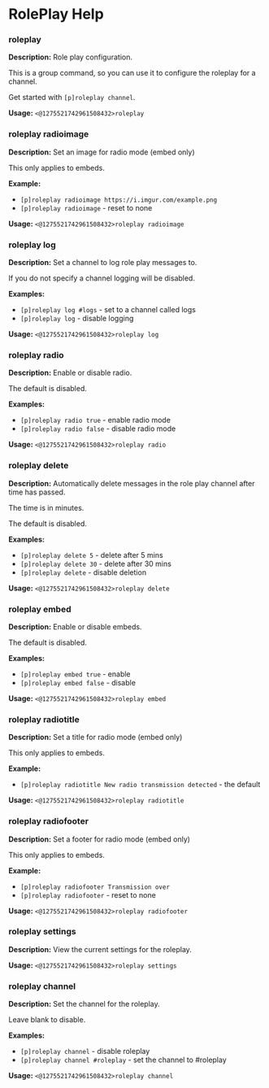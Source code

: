 # RolePlay Help

### roleplay

**Description:** Role play configuration.

This is a group command, so you can use it to configure the roleplay for a channel.

Get started with `[p]roleplay channel`.

**Usage:** `<@1275521742961508432>roleplay`

### roleplay radioimage

**Description:** Set an image for radio mode (embed only)

This only applies to embeds.

**Example:**
- `[p]roleplay radioimage https://i.imgur.com/example.png`
- `[p]roleplay radioimage` - reset to none

**Usage:** `<@1275521742961508432>roleplay radioimage`

### roleplay log

**Description:** Set a channel to log role play messages to.

If you do not specify a channel logging will be disabled.

**Examples:**
- `[p]roleplay log #logs` - set to a channel called logs
- `[p]roleplay log` - disable logging

**Usage:** `<@1275521742961508432>roleplay log`

### roleplay radio

**Description:** Enable or disable radio.

The default is disabled.

**Examples:**
- `[p]roleplay radio true` - enable radio mode
- `[p]roleplay radio false` - disable radio mode

**Usage:** `<@1275521742961508432>roleplay radio`

### roleplay delete

**Description:** Automatically delete messages in the role play channel after time has passed.

The time is in minutes.

The default is disabled.

**Examples:**
- `[p]roleplay delete 5` - delete after 5 mins
- `[p]roleplay delete 30` - delete after 30 mins
- `[p]roleplay delete` - disable deletion

**Usage:** `<@1275521742961508432>roleplay delete`

### roleplay embed

**Description:** Enable or disable embeds.

The default is disabled.

**Examples:**
- `[p]roleplay embed true` - enable
- `[p]roleplay embed false` - disable

**Usage:** `<@1275521742961508432>roleplay embed`

### roleplay radiotitle

**Description:** Set a title for radio mode (embed only)

This only applies to embeds.

**Example:**
- `[p]roleplay radiotitle New radio transmission detected` - the default

**Usage:** `<@1275521742961508432>roleplay radiotitle`

### roleplay radiofooter

**Description:** Set a footer for radio mode (embed only)

This only applies to embeds.

**Example:**
- `[p]roleplay radiofooter Transmission over`
- `[p]roleplay radiofooter` - reset to none

**Usage:** `<@1275521742961508432>roleplay radiofooter`

### roleplay settings

**Description:** View the current settings for the roleplay.

**Usage:** `<@1275521742961508432>roleplay settings`

### roleplay channel

**Description:** Set the channel for the roleplay.

Leave blank to disable.

**Examples:**
- `[p]roleplay channel` - disable roleplay
- `[p]roleplay channel #roleplay` - set the channel to #roleplay

**Usage:** `<@1275521742961508432>roleplay channel`

